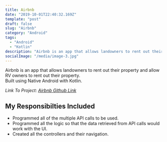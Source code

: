 ```yaml
---
title: Airbnb
date: "2019-10-01T22:40:32.169Z"
template: "post"
draft: false
slug: "Airbnb"
category: "Android"
tags:
  - "Android"
  - "Kotlin"
description: "Airbnb is an app that allows landowners to rent out their property and allow RV owners to rent out their property. "
socialImage: "/media/image-3.jpg"
---
```


Airbnb is an app that allows landowners to rent out their property and allow RV owners to rent out their property. <br>
Built using Native Android with Kotlin.<br>

*Link To Project: [Airbnb Github Link](https://github.com/BuildWeek-RV-camping-Airbnb/Android)*

<h2>My Responsibilties Included</h2>

<ul>
  <li>Programmed all of the multiple API calls to be used.</li>
  <li>Programmed all the logic so that the data retrieved from API calls would work with the UI.</li>
  <li>Created all the controllers and their navigation.</li>
</ul>